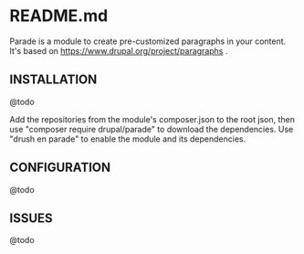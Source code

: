 # README.md

Parade is a module to create pre-customized paragraphs in your content.
It's based on https://www.drupal.org/project/paragraphs .

## INSTALLATION

@todo

Add the repositories from the module's composer.json to the root json,
then use "composer require drupal/parade" to download the dependencies.
Use "drush en parade" to enable the module and its dependencies.

## CONFIGURATION

@todo

## ISSUES

@todo
